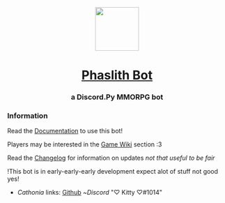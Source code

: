 <div align="center">
<!-- Title: -->
<a href="https://github.com/Catfiji/Phaslith-Bot/">
    <img src="https://i.ibb.co/mJ1kYp3/index11.jpg" height="100">
  </a>
<h1><a href="https://github.com/Catfiji/Phaslith-Bot">Phaslith Bot</a></h1>
<!-- Short description: -->
<h3>a Discord.Py MMORPG bot</h3>
</div>

### Information

Read the [Documentation](DOCS.md) to use this bot!

Players may be interested in the [Game Wiki](GameWiki.md) section :3

Read the [Changelog](CHANGELOG.md) for information on updates *not that useful to be fair*

!This bot is in early-early-early development expect alot of stuff not good yes!



 - *Cathonia* links:  [Github](https://github.com/Catfiji) ~*Discord* "♡ Kitty ♡#1014"

